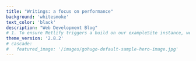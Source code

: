 ```yaml
---
title: "Writings: a focus on performance"
background: 'whitesmoke'
text_color: 'black'
description: "Web Development Blog"
# 1. To ensure Netlify triggers a build on our exampleSite instance, we need to change a file in the exampleSite directory.
theme_version: '2.8.2'
# cascade:
#   featured_image: '/images/gohugo-default-sample-hero-image.jpg'
---
```

